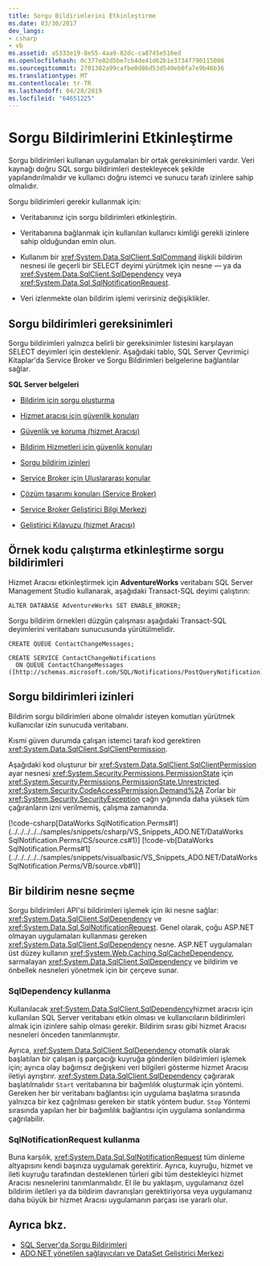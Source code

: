 ```yaml
---
title: Sorgu Bildirimlerini Etkinleştirme
ms.date: 03/30/2017
dev_langs:
- csharp
- vb
ms.assetid: a5333e19-8e55-4aa9-82dc-ca8745e516ed
ms.openlocfilehash: 0c377e02d5be7cb4de41d62b1e3734f790115086
ms.sourcegitcommit: 2701302a99cafbe0d86d53d540eb0fa7e9b46b36
ms.translationtype: MT
ms.contentlocale: tr-TR
ms.lasthandoff: 04/28/2019
ms.locfileid: "64651225"
---
```

# <a name="enabling-query-notifications"></a>Sorgu Bildirimlerini Etkinleştirme
Sorgu bildirimleri kullanan uygulamaları bir ortak gereksinimleri vardır. Veri kaynağı doğru SQL sorgu bildirimleri destekleyecek şekilde yapılandırılmalıdır ve kullanıcı doğru istemci ve sunucu tarafı izinlere sahip olmalıdır.  
  
 Sorgu bildirimleri gerekir kullanmak için:  
  
- Veritabanınız için sorgu bildirimleri etkinleştirin.  
  
- Veritabanına bağlanmak için kullanılan kullanıcı kimliği gerekli izinlere sahip olduğundan emin olun.  
  
- Kullanım bir <xref:System.Data.SqlClient.SqlCommand> ilişkili bildirim nesnesi ile geçerli bir SELECT deyimi yürütmek için nesne — ya da <xref:System.Data.SqlClient.SqlDependency> veya <xref:System.Data.Sql.SqlNotificationRequest>.  
  
- Veri izlenmekte olan bildirim işlemi verirsiniz değişiklikler.  
  
## <a name="query-notifications-requirements"></a>Sorgu bildirimleri gereksinimleri  
 Sorgu bildirimleri yalnızca belirli bir gereksinimler listesini karşılayan SELECT deyimleri için desteklenir. Aşağıdaki tablo, SQL Server Çevrimiçi Kitaplar'da Service Broker ve Sorgu Bildirimleri belgelerine bağlantılar sağlar.  
  
 **SQL Server belgeleri**  
  
- [Bildirim için sorgu oluşturma](https://docs.microsoft.com/previous-versions/sql/sql-server-2008-r2/ms181122(v=sql.105))  
  
- [Hizmet aracısı için güvenlik konuları](https://docs.microsoft.com/previous-versions/sql/sql-server-2005/ms166059(v=sql.90))  
  
- [Güvenlik ve koruma (hizmet Aracısı)](https://docs.microsoft.com/previous-versions/sql/sql-server-2008-r2/bb522911(v=sql.105))  
  
- [Bildirim Hizmetleri için güvenlik konuları](https://docs.microsoft.com/previous-versions/sql/sql-server-2005/ms172604(v=sql.90))  
  
- [Sorgu bildirim izinleri](https://docs.microsoft.com/previous-versions/sql/sql-server-2008-r2/ms188311(v=sql.105))  
  
- [Service Broker için Uluslararası konular](https://docs.microsoft.com/previous-versions/sql/sql-server-2005/ms166028(v=sql.90))  
  
- [Çözüm tasarımı konuları (Service Broker)](https://docs.microsoft.com/previous-versions/sql/sql-server-2008-r2/bb522899(v=sql.105))  
  
- [Service Broker Geliştirici Bilgi Merkezi](https://docs.microsoft.com/previous-versions/sql/sql-server-2008-r2/ms166100(v=sql.105))  
  
- [Geliştirici Kılavuzu (hizmet Aracısı)](https://docs.microsoft.com/previous-versions/sql/sql-server-2008-r2/bb522908(v=sql.105))  
  
## <a name="enabling-query-notifications-to-run-sample-code"></a>Örnek kodu çalıştırma etkinleştirme sorgu bildirimleri  
 Hizmet Aracısı etkinleştirmek için **AdventureWorks** veritabanı SQL Server Management Studio kullanarak, aşağıdaki Transact-SQL deyimi çalıştırın:  
  
 `ALTER DATABASE AdventureWorks SET ENABLE_BROKER;`  
  
 Sorgu bildirim örnekleri düzgün çalışması aşağıdaki Transact-SQL deyimlerini veritabanı sunucusunda yürütülmelidir.  
  
```  
CREATE QUEUE ContactChangeMessages;  
  
CREATE SERVICE ContactChangeNotifications  
  ON QUEUE ContactChangeMessages  
([http://schemas.microsoft.com/SQL/Notifications/PostQueryNotification]);  
```  
  
## <a name="query-notifications-permissions"></a>Sorgu bildirimleri izinleri  
 Bildirim sorgu bildirimleri abone olmalıdır isteyen komutları yürütmek kullanıcılar izin sunucuda veritabanı.  
  
 Kısmi güven durumda çalışan istemci tarafı kod gerektiren <xref:System.Data.SqlClient.SqlClientPermission>.  
  
 Aşağıdaki kod oluşturur bir <xref:System.Data.SqlClient.SqlClientPermission> ayar nesnesi <xref:System.Security.Permissions.PermissionState> için <xref:System.Security.Permissions.PermissionState.Unrestricted>. <xref:System.Security.CodeAccessPermission.Demand%2A> Zorlar bir <xref:System.Security.SecurityException> çağrı yığınında daha yüksek tüm çağıranların izni verilmemiş, çalışma zamanında.  
  
 [!code-csharp[DataWorks SqlNotification.Perms#1](../../../../../samples/snippets/csharp/VS_Snippets_ADO.NET/DataWorks SqlNotification.Perms/CS/source.cs#1)]
 [!code-vb[DataWorks SqlNotification.Perms#1](../../../../../samples/snippets/visualbasic/VS_Snippets_ADO.NET/DataWorks SqlNotification.Perms/VB/source.vb#1)]  
  
## <a name="choosing-a-notification-object"></a>Bir bildirim nesne seçme  
 Sorgu bildirimleri API'si bildirimleri işlemek için iki nesne sağlar: <xref:System.Data.SqlClient.SqlDependency> ve <xref:System.Data.Sql.SqlNotificationRequest>. Genel olarak, çoğu ASP.NET olmayan uygulamaları kullanması gereken <xref:System.Data.SqlClient.SqlDependency> nesne. ASP.NET uygulamaları üst düzey kullanın <xref:System.Web.Caching.SqlCacheDependency>, sarmalayan <xref:System.Data.SqlClient.SqlDependency> ve bildirim ve önbellek nesneleri yönetmek için bir çerçeve sunar.  
  
### <a name="using-sqldependency"></a>SqlDependency kullanma  
 Kullanılacak <xref:System.Data.SqlClient.SqlDependency>hizmet aracısı için kullanılan SQL Server veritabanı etkin olması ve kullanıcıların bildirimleri almak için izinlere sahip olması gerekir. Bildirim sırası gibi hizmet Aracısı nesneleri önceden tanımlanmıştır.  
  
 Ayrıca, <xref:System.Data.SqlClient.SqlDependency> otomatik olarak başlatılan bir çalışan iş parçacığı kuyruğa gönderilen bildirimleri işlemek için; ayrıca olay bağımsız değişkeni veri bilgileri gösterme hizmet Aracısı iletiyi ayrıştırır. <xref:System.Data.SqlClient.SqlDependency> çağırarak başlatılmalıdır `Start` veritabanına bir bağımlılık oluşturmak için yöntemi. Gereken her bir veritabanı bağlantısı için uygulama başlatma sırasında yalnızca bir kez çağrılması gereken bir statik yöntem budur. `Stop` Yöntemi sırasında yapılan her bir bağımlılık bağlantısı için uygulama sonlandırma çağrılabilir.  
  
### <a name="using-sqlnotificationrequest"></a>SqlNotificationRequest kullanma  
 Buna karşılık, <xref:System.Data.Sql.SqlNotificationRequest> tüm dinleme altyapısını kendi başınıza uygulamak gerektirir. Ayrıca, kuyruğu, hizmet ve ileti kuyruğu tarafından desteklenen türleri gibi tüm destekleyici hizmet Aracısı nesnelerini tanımlanmalıdır. El ile bu yaklaşım, uygulamanız özel bildirim iletileri ya da bildirim davranışları gerektiriyorsa veya uygulamanız daha büyük bir hizmet Aracısı uygulamanın parçası ise yararlı olur.  
  
## <a name="see-also"></a>Ayrıca bkz.

- [SQL Server'da Sorgu Bildirimleri](../../../../../docs/framework/data/adonet/sql/query-notifications-in-sql-server.md)
- [ADO.NET yönetilen sağlayıcıları ve DataSet Geliştirici Merkezi](https://go.microsoft.com/fwlink/?LinkId=217917)
